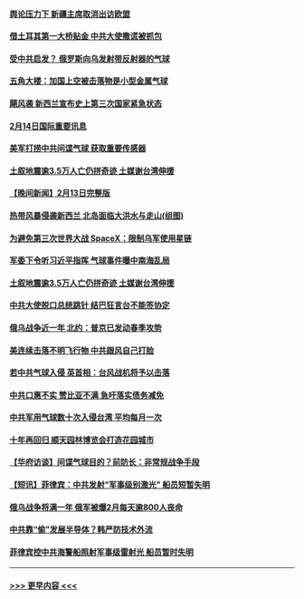 #### [舆论压力下 新疆主席取消出访欧盟](../pages/prog202/a103649093.md?t=02150043) 
#### [借土耳其第一大桥贴金 中共大使撒谎被抓包](../pages/prog202/a103649039.md?t=02150043) 
#### [受中共启发？ 俄罗斯向乌发射带反射器的气球](../pages/prog202/a103649045.md?t=02150043) 
#### [五角大楼：加国上空被击落物是小型金属气球](../pages/prog202/a103649048.md?t=02150043) 
#### [飓风袭 新西兰宣布史上第三次国家紧急状态](../pages/prog202/a103649027.md?t=02150043) 
#### [2月14日国际重要讯息](../pages/prog202/a103649026.md?t=02150043) 
#### [美军打捞中共间谍气球 获取重要传感器](../pages/prog202/a103648924.md?t=02150043) 
#### [土叙地震逾3.5万人亡仍拼奇迹 土媒谢台湾伸援](../pages/prog202/a103648804.md?t=02150043) 
#### [【晚间新闻】2月13日完整版](../pages/prog202/a103648792.md?t=02150043) 
#### [热带风暴侵袭新西兰 北岛面临大洪水与走山(组图)](../pages/prog202/a103648781.md?t=02150043) 
#### [为避免第三次世界大战 SpaceX：限制乌军使用星链](../pages/prog202/a103648805.md?t=02150043) 
#### [军委下令听习近平指挥 气球事件曝中南海乱局](../pages/prog202/a103648692.md?t=02150043) 
#### [土叙地震逾3.5万人亡仍拼奇迹 土媒谢台湾伸援](../pages/prog202/a103648772.md?t=02150043) 
#### [中共大使脱口总统跳针 结巴狂言台不能签协定](../pages/prog202/a103648766.md?t=02150043) 
#### [俄乌战争近一年 北约：普京已发动春季攻势](../pages/prog202/a103648719.md?t=02150043) 
#### [美连续击落不明飞行物 中共跟风自己打脸](../pages/prog202/a103648718.md?t=02150043) 
#### [若中共气球入侵 英首相：台风战机将予以击落](../pages/prog202/a103648717.md?t=02150043) 
#### [中共口惠不实 赞比亚不满 急吁落实债务减免](../pages/prog202/a103648581.md?t=02150043) 
#### [中共军用气球数十次入侵台湾 平均每月一次](../pages/prog202/a103648506.md?t=02150043) 
#### [十年再回归 顺天园林博览会打造花园城市](../pages/prog202/a103648494.md?t=02150043) 
#### [【华府访谈】间谍气球目的？前防长：非常规战争手段](../pages/prog202/a103648478.md?t=02150043) 
#### [【短讯】菲律宾：中共发射“军事级别激光” 船员短暂失明](../pages/prog202/a103648480.md?t=02150043) 
#### [俄乌战争将满一年 俄军被爆2月每天逾800人丧命](../pages/prog202/a103648308.md?t=02150043) 
#### [中共靠“偷”发展半导体？韩严防技术外流](../pages/prog202/a103648288.md?t=02150043) 
#### [菲律宾控中共海警船照射军事级雷射光 船员暂时失明](../pages/prog202/a103648270.md?t=02150043) 

----
#### [ >>> 更早内容 <<< ](../indexes/prog202-earlier.md)
